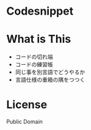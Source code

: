 Codesnippet
===========

What is This
============
* コードの切れ端
* コードの練習帳
* 同じ事を別言語でどうやるか
* 言語仕様の重箱の隅をつつく

License
=======
Public Domain
